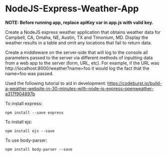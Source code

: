 # NodeJS-Express-Weather-App

**NOTE: Before running app, replace apiKey var in app.js with valid key.**

Create a NodeJS express weather application that obtains weather data for Campbell, CA, Omaha, NE, Austin, TX and Timonium, MD. Display the weather results in a table and omit any locations that fail to return data.

Create a middleware on the server‐side that will log to the console all parameters passed to the server via different methods of inputting data from a web app to the server (form, URL, etc). For example, if the URL was http://localhost:8000/weather?name=foo it would log the fact that the name=foo was passed.

Used the following tutorial to aid in development:
https://codeburst.io/build-a-weather-website-in-30-minutes-with-node-js-express-openweather-a317f904897b

To install express:
<pre><code>npm install --save express</code></pre>

To install ejs:
<pre><code>npm install ejs --save</code></pre>

To use body-parser:
<pre><code>npm install body-parser --save</code></pre>

